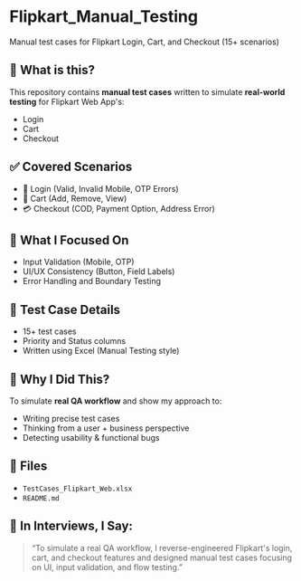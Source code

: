# Flipkart_Manual_Testing
Manual test cases for Flipkart Login, Cart, and Checkout (15+ scenarios)


## 📌 What is this?

This repository contains **manual test cases** written to simulate **real-world testing** for Flipkart Web App's:
- Login
- Cart
- Checkout

## ✅ Covered Scenarios

- 🔐 Login (Valid, Invalid Mobile, OTP Errors)
- 🛒 Cart (Add, Remove, View)
- 💳 Checkout (COD, Payment Option, Address Error)

## 🧠 What I Focused On

- Input Validation (Mobile, OTP)
- UI/UX Consistency (Button, Field Labels)
- Error Handling and Boundary Testing

## 🧪 Test Case Details

- 15+ test cases
- Priority and Status columns
- Written using Excel (Manual Testing style)

## 💼 Why I Did This?

To simulate **real QA workflow** and show my approach to:
- Writing precise test cases
- Thinking from a user + business perspective
- Detecting usability & functional bugs

## 📂 Files

- `TestCases_Flipkart_Web.xlsx`
- `README.md`

## 💬 In Interviews, I Say:

> “To simulate a real QA workflow, I reverse-engineered Flipkart's login, cart, and checkout features and designed manual test cases focusing on UI, input validation, and flow testing.”
